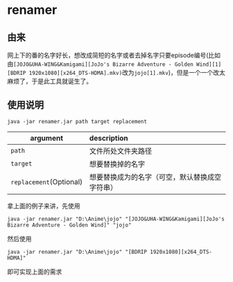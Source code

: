 # renamer
## 由来
网上下的番的名字好长，想改成简短的名字或者去掉名字只要episode编号(比如由`[JOJO&UHA-WING&Kamigami][JoJo's Bizarre Adventure - Golden Wind][1][BDRIP 1920x1080][x264_DTS-HDMA].mkv)`改为`jojo[1].mkv`)，但是一个一个改太麻烦了，于是此工具就诞生了。

## 使用说明

`java -jar renamer.jar path target replacement`

| argument                | description                                    |
| ----------------------- | :--------------------------------------------- |
| `path`                  | 文件所处文件夹路径                             |
| `target`                | 想要替换掉的名字                               |
| `replacement`(Optional) | 想要替换成为的名字（可空，默认替换成空字符串） |

拿上面的例子来讲，先使用

`java -jar renamer.jar "D:\Anime\jojo" "[JOJO&UHA-WING&Kamigami][JoJo's Bizarre Adventure - Golden Wind]" "jojo"`  

然后使用

`java -jar renamer.jar "D:\Anime\jojo" "[BDRIP 1920x1080][x264_DTS-HDMA]"`    

即可实现上面的需求